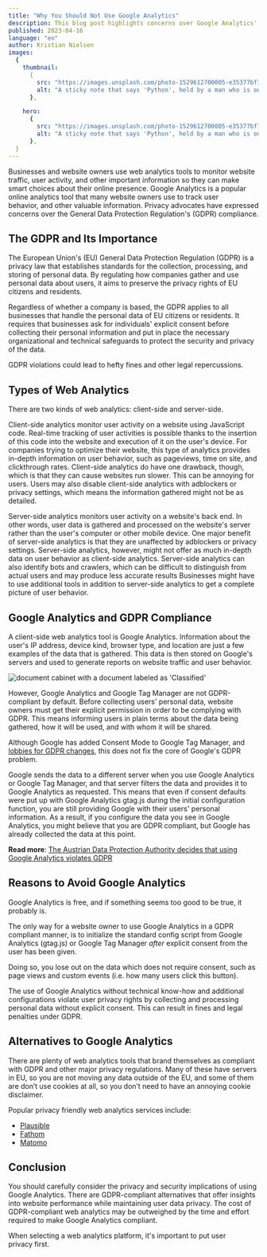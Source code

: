 ```yaml
---
title: "Why You Should Not Use Google Analytics"
description: This blog post highlights concerns over Google Analytics' compliance with GDPR and user privacy. It provides alternatives to Google Analytics that are GDPR-compliant and maintain user data privacy.
published: 2023-04-16
language: "en"
author: Kristian Nielsen
images:
  {
    thumbnail:
      {
        src: "https://images.unsplash.com/photo-1529612700005-e35377bf1415?ixlib=rb-4.0.3&ixid=MnwxMjA3fDB8MHxwaG90by1wYWdlfHx8fGVufDB8fHx8&auto=format&fit=crop&w=1740&q=12",
        alt: "A sticky note that says 'Python', held by a man who is out of focus",
      },

    hero:
      {
        src: "https://images.unsplash.com/photo-1529612700005-e35377bf1415?ixlib=rb-4.0.3&ixid=MnwxMjA3fDB8MHxwaG90by1wYWdlfHx8fGVufDB8fHx8&auto=format&fit=crop&w=1740&q=12",
        alt: "A sticky note that says 'Python', held by a man who is out of focus",
      },
  }
---
```


Businesses and website owners use web analytics tools to monitor website traffic, user activity, and other important information so they can make smart choices about their online presence. Google Analytics is a popular online analytics tool that many website owners use to track user behavior, and other valuable information. Privacy advocates have expressed concerns over the General Data Protection Regulation's (GDPR) compliance.

## The GDPR and Its Importance

The European Union's (EU) General Data Protection Regulation (GDPR) is a privacy law that establishes standards for the collection, processing, and storing of personal data. By regulating how companies gather and use personal data about users, it aims to preserve the privacy rights of EU citizens and residents.

Regardless of whether a company is based, the GDPR applies to all businesses that handle the personal data of EU citizens or residents. It requires that businesses ask for individuals' explicit consent before collecting their personal information and put in place the necessary organizational and technical safeguards to protect the security and privacy of the data.

GDPR violations could lead to hefty fines and other legal repercussions.

## Types of Web Analytics

There are two kinds of web analytics: client-side and server-side.

Client-side analytics monitor user activity on a website using JavaScript code. Real-time tracking of user activities is possible thanks to the insertion of this code into the website and execution of it on the user's device. For companies trying to optimize their website, this type of analytics provides in-depth information on user behavior, such as pageviews, time on site, and clickthrough rates. Client-side analytics do have one drawback, though, which is that they can cause websites run slower. This can be annoying for users. Users may also disable client-side analytics with adblockers or privacy settings, which means the information gathered might not be as detailed.

Server-side analytics monitors user activity on a website's back end. In other words, user data is gathered and processed on the website's server rather than the user's computer or other mobile device. One major benefit of server-side analytics is that they are unaffected by adblockers or privacy settings. Server-side analytics, however, might not offer as much in-depth data on user behavior as client-side analytics. Server-side analytics can also identify bots and crawlers, which can be difficult to distinguish from actual users and may produce less accurate results Businesses might have to use additional tools in addition to server-side analytics to get a complete picture of user behavior.

## Google Analytics and GDPR Compliance

A client-side web analytics tool is Google Analytics. Information about the user's IP address, device kind, browser type, and location are just a few examples of the data that is gathered. This data is then stored on Google's servers and used to generate reports on website traffic and user behavior.

<img src="https://images.unsplash.com/photo-1504711331083-9c895941bf81?ixlib=rb-4.0.3&ixid=MnwxMjA3fDB8MHxwaG90by1wYWdlfHx8fGVufDB8fHx8&auto=format&fit=crop&w=1740&q=12" alt="document cabinet with a document labeled as 'Classified'">

However, Google Analytics and Google Tag Manager are not GDPR-compliant by default. Before collecting users' personal data, website owners must get their explicit permission in order to be complying with GDPR. This means informing users in plain terms about the data being gathered, how it will be used, and with whom it will be shared.

Although Google has added Consent Mode to Google Tag Manager, and [lobbies for GDPR changes](https://techcrunch.com/2022/01/19/google-lobbies-for-new-privacy-shield/), this does not fix the core of Google's GDPR problem.

Google sends the data to a different server when you use Google Analytics or Google Tag Manager, and that server filters the data and provides it to Google Analytics as requested. This means that even if consent defaults were put up with Google Analytics gtag.js during the initial configuration function, you are still providing Google with their users' personal information. As a result, if you configure the data you see in Google Analytics, you might believe that you are GDPR compliant, but Google has already collected the data at this point.

**Read more**: [The Austrian Data Protection Authority decides that using Google Analytics violates GDPR](https://noyb.eu/en/austrian-dsb-eu-us-data-transfers-google-analytics-illegal)

## Reasons to Avoid Google Analytics

Google Analytics is free, and if something seems too good to be true, it probably is.

The only way for a website owner to use Google Analytics in a GDPR compliant manner, is to initialize the standard config script from Google Analytics (gtag.js) or Google Tag Manager _after_ explicit consent from the user has been given.

Doing so, you lose out on the data which does not require consent, such as page views and custom events (i.e. how many users click this button).

The use of Google Analytics without technical know-how and additional configurations violate user privacy rights by collecting and processing personal data without explicit consent. This can result in fines and legal penalties under GDPR.

## Alternatives to Google Analytics

There are plenty of web analytics tools that brand themselves as compliant with GDPR and other major privacy regulations. Many of these have servers in EU, so you are not moving any data outside of the EU, and some of them are don’t use cookies at all, so you don’t need to have an annoying cookie disclaimer.

Popular privacy friendly web analytics services include:

- <a href="https://plausible.io/" target="_blank" rel="noopener noreferrer">Plausible</a>
- <a href="https://usefathom.com/" target="_blank" rel="noopener noreferrer">Fathom</a>
- <a href="https://matomo.org/" target="_blank" rel="noopener noreferrer">Matomo</a>

## Conclusion

You should carefully consider the privacy and security implications of using Google Analytics. There are GDPR-compliant alternatives that offer insights into website performance while maintaining user data privacy. The cost of GDPR-compliant web analytics may be outweighed by the time and effort required to make Google Analytics compliant.

When selecting a web analytics platform, it's important to put user privacy first.
